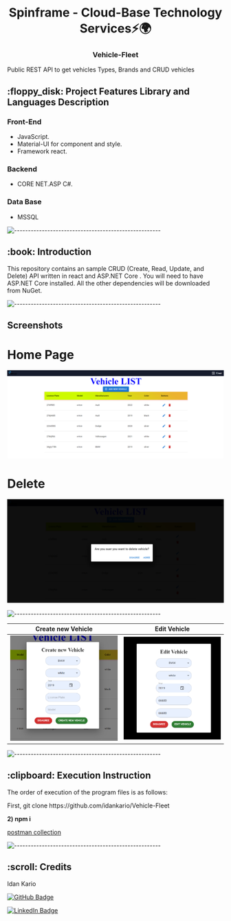 <h1 align="center"> Spinframe - Cloud-Base Technology Services⚡🌍 </h1>
<h3 align="center"> Vehicle-Fleet </h3>
<p>Public REST API to get vehicles Types, Brands and CRUD vehicles</p>
<h2> :floppy_disk: Project Features Library and Languages Description</h2>

### Front-End
* JavaScript.
* Material-UI for component and style.
* Framework react.

### Backend
*  CORE NET.ASP C#.

### Data Base
*  MSSQL

![-----------------------------------------------------](https://raw.githubusercontent.com/andreasbm/readme/master/assets/lines/rainbow.png)

<h2> :book: Introduction</h2>

<p>
This repository contains an sample CRUD (Create, Read, Update, and Delete) API written in react and ASP.NET Core . You will need to have ASP.NET Core installed. All the other dependencies will be downloaded from NuGet. 
</p>

![-----------------------------------------------------](https://raw.githubusercontent.com/andreasbm/readme/master/assets/lines/rainbow.png)

## Screenshots

Home Page  
======
![Home Page](./screen/homepage.PNG)

Delete
======
![Delete Page](./screen/delete.png)  

![-----------------------------------------------------](https://raw.githubusercontent.com/andreasbm/readme/master/assets/lines/rainbow.png)

Create new Vehicle  |  Edit Vehicle
:------------------------:|:-------------------------:
![Create new Vehicle](./screen/create.PNG)  |  ![Edit Vehicle](./screen/edit.PNG) 

![-----------------------------------------------------](https://raw.githubusercontent.com/andreasbm/readme/master/assets/lines/rainbow.png)

<h2> :clipboard: Execution Instruction</h2>
<p>The order of execution of the program files is as follows:</p>
<p>First, git clone https://github.com/idankario/Vehicle-Fleet
</p>
<p><b>2) npm i</b></p>

<a href="https://documenter.getpostman.com/view/17930872/2s7Ytaequr">postman collection</a>



![-----------------------------------------------------](https://raw.githubusercontent.com/andreasbm/readme/master/assets/lines/rainbow.png)

<!-- CREDITS -->
<h2 id="credits"> :scroll: Credits</h2>

Idan Kario 

[![GitHub Badge](https://img.shields.io/badge/GitHub-100000?style=for-the-badge&logo=github&logoColor=white)](https://github.com/idankario)

[![LinkedIn Badge](https://img.shields.io/badge/LinkedIn-0077B5?style=for-the-badge&logo=linkedin&logoColor=white)](https://www.linkedin.com/in/idan-kario/)
